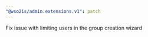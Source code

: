 ```yaml
---
"@wso2is/admin.extensions.v1": patch
---
```


Fix issue with limiting users in the group creation wizard
